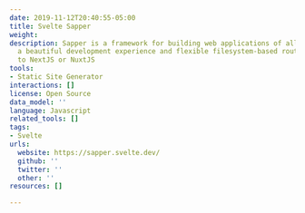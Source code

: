 ```yaml
---
date: 2019-11-12T20:40:55-05:00
title: Svelte Sapper
weight: 
description: Sapper is a framework for building web applications of all sizes, with
  a beautiful development experience and flexible filesystem-based routing. Similar
  to NextJS or NuxtJS
tools:
- Static Site Generator
interactions: []
license: Open Source
data_model: ''
language: Javascript
related_tools: []
tags:
- Svelte
urls:
  website: https://sapper.svelte.dev/
  github: ''
  twitter: ''
  other: ''
resources: []

---
```

